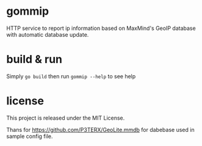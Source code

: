 # gommip

HTTP service to report ip information based on MaxMind's GeoIP database with automatic database update.

# build & run

Simply `go build` then run `gommip --help` to see help

# license

This project is released under the MIT License.

Thans for https://github.com/P3TERX/GeoLite.mmdb for dabebase used in sample config file.